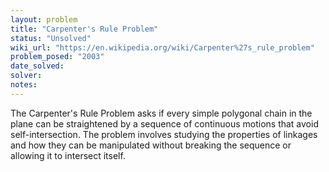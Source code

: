 ```yaml
---
layout: problem
title: "Carpenter's Rule Problem"
status: "Unsolved"
wiki_url: "https://en.wikipedia.org/wiki/Carpenter%27s_rule_problem"
problem_posed: "2003"
date_solved:
solver:
notes:
---
```

The Carpenter's Rule Problem asks if every simple polygonal chain in the plane can be straightened by a sequence of continuous motions that avoid self-intersection. The problem involves studying the properties of linkages and how they can be manipulated without breaking the sequence or allowing it to intersect itself.